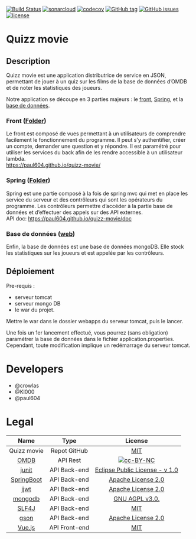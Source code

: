 [![Build Status](https://travis-ci.org/paul604/quizz-movie.svg?branch=master)](https://travis-ci.org/paul604/quizz-movie)
[![sonarcloud](https://sonarcloud.io/api/project_badges/measure?project=fr.iut.nantes%3Aquizz-movie&metric=alert_status)](https://sonarcloud.io/dashboard?id=fr.iut.nantes%3Aquizz-movie)
[![codecov](https://codecov.io/gh/paul604/quizz-movie/branch/master/graph/badge.svg)](https://codecov.io/gh/paul604/quizz-movie)
[![GitHub tag](https://img.shields.io/github/tag/paul604/quizz-movie.svg)](https://github.com/paul604/quizz-movie/releases)
[![GitHub issues](https://img.shields.io/github/issues/paul604/quizz-movie.svg)](https://github.com/paul604/quizz-movie/issues)
[![license](https://img.shields.io/github/license/paul604/quizz-movie.svg)](https://github.com/paul604/quizz-movie/blob/master/LICENSE)

# Quizz movie

## Description
Quizz movie est une application distributrice de service en JSON, permettant de
jouer à un quiz sur les films de la base de données d’OMDB et de noter les statistiques des joueurs.

Notre application se découpe en 3 parties majeurs : le [front](#front-folder), [Spring](#spring-folder), et la [base de données](#base-de-données-web).

### Front ([Folder](./front-end/))
Le front est composé de vues permettant à un utilisateurs de comprendre facilement le fonctionnement du programme. Il peut s’y authentifier, créer un compte, demander une question et y répondre. Il est paramétré pour utiliser les services du back afin de les rendre accessible à un utilisateur lambda.   
https://paul604.github.io/quizz-movie/

### Spring ([Folder](./back-end/))
Spring est une partie composé à la fois de spring mvc qui met en place les service du serveur et des contrôleurs qui sont les opérateurs du programme. Les contrôleurs permettre d’accéder à la partie base de données et d’effectuer des appels sur des API externes.   
API doc: https://paul604.github.io/quizz-movie/doc

### Base de données ([web](https://www.mongodb.com))
Enfin, la base de données est une base de données mongoDB. Elle stock les statistiques sur les joueurs et est appelée par les contrôleurs.

## Déploiement
Pre-requis :
   * serveur tomcat
   * serveur mongo DB
   * le war du projet.
   
Mettre le war dans le dossier webapps du serveur tomcat, puis le lancer.
   
Une fois un 1er lancement effectué, vous pourrez (sans obligation) paramétrer la base de données dans le fichier application.properties. Cependant, toute modification implique un redémarrage du serveur tomcat.

# Developers
* @crowlas
* @Kl000
* @paul604


# Legal

| Name | Type | License |
|:---:|:---:|:---:|
| Quizz movie | Repot GitHub | [MIT](https://github.com/paul604/quiz-omdb/blob/master/LICENSE) |
| [OMDB](https://www.omdbapi.com/)| API Rest | [![cc-BY-NC](https://mirrors.creativecommons.org/presskit/buttons/88x31/svg/by-nc.svg)](https://creativecommons.org/licenses/by-nc/4.0/)|
| [junit](https://junit.org/junit4/) | API Back-end | [Eclipse Public License - v 1.0](https://junit.org/junit4/license.html) |
| [SpringBoot](https://projects.spring.io/spring-boot/) | API Back-end | [Apache License 2.0](https://github.com/spring-projects/spring-boot/blob/master/LICENSE.txt) |
| [jjwt](https://github.com/jwtk/jjwt) | API Back-end | [Apache License 2.0](https://github.com/jwtk/jjwt/blob/master/LICENSE) |
| [mongodb](https://www.mongodb.com) | API Back-end | [GNU AGPL v3.0.](http://www.gnu.org/licenses/agpl-3.0.html) |
| [SLF4J](https://www.slf4j.org/) | API Back-end | [MIT](https://www.slf4j.org/license.html) |
| [gson](https://github.com/google/gson) | API Back-end | [Apache License 2.0](https://github.com/google/gson/blob/master/LICENSE) |
| [Vue.js](https://vuejs.org/)| API Front-end | [MIT](https://github.com/vuejs/vue/blob/dev/LICENSE) |
